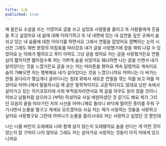 ```yaml
---
title: 소설
published: true
---
```



제 꿈은요 소설을 쓰는 거였어요 글을 쓰고 싶었죠 사람들을 울리고 또 사람들에게 웃음을 주고 싶었어요 내 삶에 대해 이야기하고 또 내 내면에 있는 내 심연을 깊은 곳에서 숨쉬고 있는 내 숨들에 대한 이야기를 하면서요 그래서 연필을 잡았어요 껌뻑이는 눈의 시선은 그래도 매번 문장의 마침표를 따라갔죠 내가 글을 사랑했기에 장을 채워 나갈 수 있었어요 눈 아래가 떨려오고 목이 아파도 그냥 글을 썼어요 저는 글을 사랑했거든요 연필심이 짧아지면 짧아질수록 저는 가쁘게 숨을 쉬었어요 왜냐하면 나는 글을 쓰면서 내가 살아있다는 것을 느꼈거든요 글을 쓰는 저는 마라톤을 했어요 계속 달렸어요 계속이요 숨이 가빠오면 저는 행복해요 내가 살아있다는 것을 느꼈으니까요 어머니는 다 써가는 연필 꽁다리가 몇십개나 굴러다니는 침대 위에서 새로운 연필을 깎는 저를 보고 혀를 차셨어요 어머니께서 말씀하시길 제 글은 철학적이지도 교훈적이지도 않대요 낭만 속에서 살아가고 있는 히키코모리에 사회 부적응자라면서요 제 글을 아무도 읽지 않을 것이니 저보고 남들처럼 살으라고 (부탁) 하셨어요 사실 애원하셨던 것 같기도 해요 제가 그리던 모음의 끝을 따라가던 저의 시선을 어머니께로 돌리니 바닥에 떨어진 종이를 주워 구기시면서 눈물을 떨구고 계세요 모르겠어요 사실 저는 제가 사랑하는 것들을 사랑하고 싶어요 사랑했구요 그런데 어머니가 눈물을 흘리시네요
저는 사랑하고 싶었던 것 뿐인데

나는 나를 버린지 오래예요 나와 함께 살지 않는지 오래됐어요 숨을 쉰다는 게 어떤 것이었는지 잘 기억이 나지 않아요 그래도 저는 살아가요 사랑하는 것들이 아직 저에게 있으니까요
